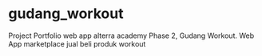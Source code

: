 # gudang_workout
Project Portfolio web app alterra academy Phase 2, Gudang Workout. Web App marketplace jual beli produk workout
